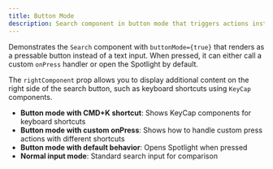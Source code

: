 ```yaml
---
title: Button Mode
description: Search component in button mode that triggers actions instead of text input, with support for right-side components like keyboard shortcuts.
---
```


Demonstrates the `Search` component with `buttonMode={true}` that renders as a pressable button instead of a text input. When pressed, it can either call a custom `onPress` handler or open the Spotlight by default.

The `rightComponent` prop allows you to display additional content on the right side of the search button, such as keyboard shortcuts using `KeyCap` components.

- **Button mode with CMD+K shortcut**: Shows KeyCap components for keyboard shortcuts
- **Button mode with custom onPress**: Shows how to handle custom press actions with different shortcuts  
- **Button mode with default behavior**: Opens Spotlight when pressed
- **Normal input mode**: Standard search input for comparison